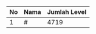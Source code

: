 | No | Nama            | Jumlah Level |
|----|-----------------|--------------|
| 1  | #    |    4719        |
